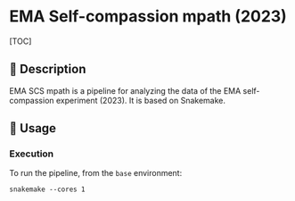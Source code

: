 # EMA Self-compassion mpath (2023)

[TOC]

## 📖 Description

EMA SCS mpath is a pipeline for analyzing the data of the EMA self-compassion experiment (2023).
It is based on Snakemake.

## 🚀 Usage

### Execution

To run the pipeline, from the `base` environment:

```shell
snakemake --cores 1
```
